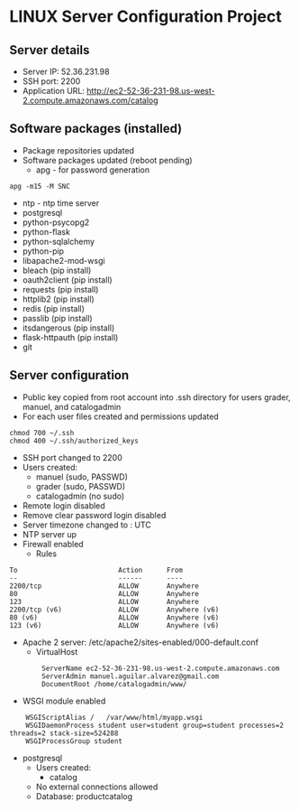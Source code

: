 # LINUX Server Configuration Project

## Server details
- Server IP: 52.36.231.98
- SSH port: 2200
- Application URL: http://ec2-52-36-231-98.us-west-2.compute.amazonaws.com/catalog

## Software packages (installed)
- Package repositories updated
- Software packages updated (reboot pending)
  - apg - for password generation
```
apg -m15 -M SNC
```
  - ntp - ntp time server 
  - postgresql
  - python-psycopg2
  - python-flask
  - python-sqlalchemy
  - python-pip
  - libapache2-mod-wsgi
  - bleach (pip install)
  - oauth2client (pip install)
  - requests (pip install)
  - httplib2 (pip install)
  - redis (pip install)
  - passlib (pip install)
  - itsdangerous (pip install)
  - flask-httpauth (pip install)
  - git

## Server configuration

- Public key copied from root account into .ssh directory for users grader, manuel, 
and catalogadmin
- For each user files created and permissions updated
```
chmod 700 ~/.ssh
chmod 400 ~/.ssh/authorized_keys
```
- SSH port changed to 2200
- Users created: 
  - manuel (sudo, PASSWD)
  - grader (sudo, PASSWD)
  - catalogadmin (no sudo)
- Remote login disabled
- Remove clear password login disabled
- Server timezone changed to : UTC
- NTP server up
- Firewall enabled
  - Rules
```
To                         Action      From
--                         ------      ----
2200/tcp                   ALLOW       Anywhere
80                         ALLOW       Anywhere
123                        ALLOW       Anywhere
2200/tcp (v6)              ALLOW       Anywhere (v6)
80 (v6)                    ALLOW       Anywhere (v6)
123 (v6)                   ALLOW       Anywhere (v6)
```
- Apache 2 server: /etc/apache2/sites-enabled/000-default.conf
  - VirtualHost
```
        ServerName ec2-52-36-231-98.us-west-2.compute.amazonaws.com
        ServerAdmin manuel.aguilar.alvarez@gmail.com
        DocumentRoot /home/catalogadmin/www/
```
  - WSGI module enabled
```
    WSGIScriptAlias /   /var/www/html/myapp.wsgi
    WSGIDaemonProcess student user=student group=student processes=2 threads=2 stack-size=524288
    WSGIProcessGroup student
``` 
- postgresql
  - Users created: 
    - catalog
  - No external connections allowed
  - Database: productcatalog

